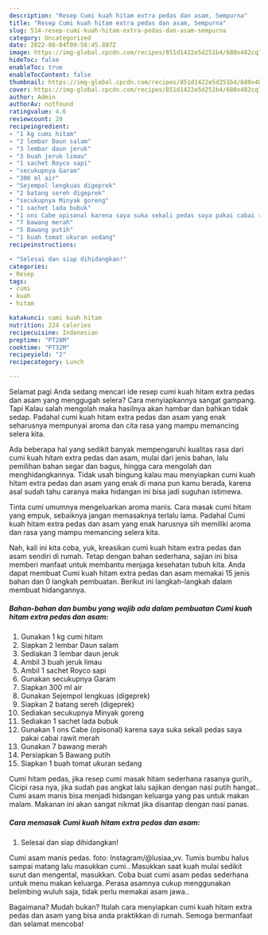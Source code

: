 ```yaml
---
description: "Resep Cumi kuah hitam extra pedas dan asam, Sempurna"
title: "Resep Cumi kuah hitam extra pedas dan asam, Sempurna"
slug: 514-resep-cumi-kuah-hitam-extra-pedas-dan-asam-sempurna
category: Uncategorized
date: 2022-08-04T09:58:45.897Z
image: https://img-global.cpcdn.com/recipes/851d1422e5d251b4/680x482cq70/cumi-kuah-hitam-extra-pedas-dan-asam-foto-resep-utama.jpg
hideToc: false
enableToc: true
enableTocContent: false
thumbnail: https://img-global.cpcdn.com/recipes/851d1422e5d251b4/680x482cq70/cumi-kuah-hitam-extra-pedas-dan-asam-foto-resep-utama.jpg
cover: https://img-global.cpcdn.com/recipes/851d1422e5d251b4/680x482cq70/cumi-kuah-hitam-extra-pedas-dan-asam-foto-resep-utama.jpg
author: Admin
authorAv: notfound
ratingvalue: 4.6
reviewcount: 20
recipeingredient:
- "1 kg cumi hitam"
- "2 lembar Daun salam"
- "3 lembar daun jeruk"
- "3 buah jeruk limau"
- "1 sachet Royco sapi"
- "secukupnya Garam"
- "300 ml air"
- "Sejempol lengkuas digeprek"
- "2 batang sereh digeprek"
- "secukupnya Minyak goreng"
- "1 sachet lada bubuk"
- "1 ons Cabe opisonal karena saya suka sekali pedas saya pakai cabai rawit merah"
- "7 bawang merah"
- "5 Bawang putih"
- "1 buah tomat ukuran sedang"
recipeinstructions:

- "Selesai dan siap dihidangkan!"
categories:
- Resep
tags:
- cumi
- kuah
- hitam

katakunci: cumi kuah hitam 
nutrition: 224 calories
recipecuisine: Indonesian
preptime: "PT28M"
cooktime: "PT32M"
recipeyield: "2"
recipecategory: Lunch

---
```



Selamat pagi Anda sedang mencari ide resep cumi kuah hitam extra pedas dan asam yang menggugah selera? Cara menyiapkannya sangat gampang. Tapi Kalau salah mengolah maka hasilnya akan hambar dan bahkan tidak sedap. Padahal cumi kuah hitam extra pedas dan asam yang enak seharusnya mempunyai aroma dan cita rasa yang mampu memancing selera kita.


Ada beberapa hal yang sedikit banyak mempengaruhi kualitas rasa dari cumi kuah hitam extra pedas dan asam, mulai dari jenis bahan, lalu pemilihan bahan segar dan bagus, hingga cara mengolah dan menghidangkannya. Tidak usah bingung kalau mau menyiapkan cumi kuah hitam extra pedas dan asam yang enak di mana pun kamu berada, karena asal sudah tahu caranya maka hidangan ini bisa jadi suguhan istimewa.

Tinta cumi umumnya mengeluarkan aroma manis. Cara masak cumi hitam yang empuk, sebaiknya jangan memasaknya terlalu lama. Padahal Cumi kuah hitam extra pedas dan asam yang enak harusnya sih memiliki aroma dan rasa yang mampu memancing selera kita.


Nah, kali ini kita coba, yuk, kreasikan cumi kuah hitam extra pedas dan asam sendiri di rumah. Tetap dengan bahan sederhana, sajian ini bisa memberi manfaat untuk membantu menjaga kesehatan tubuh kita. Anda dapat membuat Cumi kuah hitam extra pedas dan asam memakai 15 jenis bahan dan 0 langkah pembuatan. Berikut ini langkah-langkah dalam membuat hidangannya.

<!--inarticleads1-->

##### Bahan-bahan dan bumbu yang wajib ada dalam pembuatan Cumi kuah hitam extra pedas dan asam:

1. Gunakan 1 kg cumi hitam
1. Siapkan 2 lembar Daun salam
1. Sediakan 3 lembar daun jeruk
1. Ambil 3 buah jeruk limau
1. Ambil 1 sachet Royco sapi
1. Gunakan secukupnya Garam
1. Siapkan 300 ml air
1. Gunakan Sejempol lengkuas (digeprek)
1. Siapkan 2 batang sereh (digeprek)
1. Sediakan secukupnya Minyak goreng
1. Sediakan 1 sachet lada bubuk
1. Gunakan 1 ons Cabe (opisonal) karena saya suka sekali pedas saya pakai cabai rawit merah
1. Gunakan 7 bawang merah
1. Persiapkan 5 Bawang putih
1. Siapkan 1 buah tomat ukuran sedang


Cumi hitam pedas, jika resep cumi masak hitam sederhana rasanya gurih,. Cicipi rasa nya, jika sudah pas angkat lalu sajikan dengan nasi putih hangat.. Cumi asam manis bisa menjadi hidangan keluarga yang pas untuk makan malam. Makanan ini akan sangat nikmat jika disantap dengan nasi panas. 

<!--inarticleads2-->

##### Cara memasak Cumi kuah hitam extra pedas dan asam:


1. Selesai dan siap dihidangkan!

Cumi asam manis pedas. foto: Instagram/@lusiaa_vv. Tumis bumbu halus sampai matang lalu masukkan cumi.. Masukkan saat kuah mulai sedikit surut dan mengental, masukkan. Coba buat cumi asam pedas sederhana untuk menu makan keluarga. Perasa asamnya cukup menggunakan belimbing wuluh saja, tidak perlu memakai asam jawa.. 

Bagaimana? Mudah bukan? Itulah cara menyiapkan cumi kuah hitam extra pedas dan asam yang bisa anda praktikkan di rumah. Semoga bermanfaat dan selamat mencoba!

